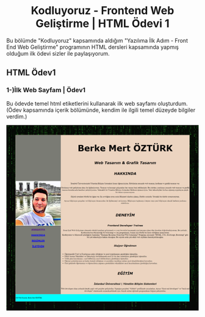 <h1 align="center">Kodluyoruz - Frontend Web Geliştirme | HTML Ödevi 1</h1>
Bu bölümde "Kodluyoruz" kapsamında aldığım "Yazılıma İlk Adım - Front End Web Geliştirme" programının HTML dersleri kapsamında yapmış olduğum ilk ödevi sizler ile paylaşıyorum.

## HTML Ödev1
<h3 align="left">1-)İlk Web Sayfam | Ödev1</h3>

<p>Bu ödevde temel html etiketlerini kullanarak ilk web sayfamı oluşturdum. (Ödev kapsamında içerik bölümünde, kendim ile ilgili temel düzeyde bilgiler verdim.) </p>

<img src="https://github.com/StarLordBerke4/kodluyoruzilkrepo/blob/main/Kodluyoruz%20-%20FrontEnd%20101%20E%C4%9Fitimi/HTML/%C3%96devler/HTML%20%C3%96dev%201/resimler/HTMLOdev1.png" />
